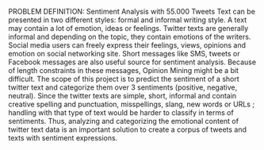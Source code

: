 PROBLEM DEFINITION: 
Sentiment Analysis with 55.000 Tweets
Text can be presented in two different styles: formal and informal writing style. A text may contain a lot of emotion, ideas or feelings. Twitter texts are generally informal and depending on the topic, they contain emotions of the writers. Social media users can freely express their feelings, views, opinions and emotion on social networking site. Short messages like SMS, tweets or Facebook messages are also useful source for sentiment analysis. Because of length constraints in these messages, Opinion Mining might be a bit difficult.
The scope of this project is to predict the sentiment of a short twitter text and categorize them over 3 sentiments (positive, negative, neutral). Since the twitter texts are simple, short, informal and contain creative spelling and punctuation, misspellings, slang, new words or URLs ; handling with that type of text would be harder to classify in terms of sentiments. Thus, analyzing and categorizing the emotional content of twitter text data is an important solution to create a corpus of tweets and texts with sentiment expressions.
